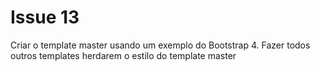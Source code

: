 # Issue 13

Criar o template master usando um exemplo do Bootstrap 4. Fazer todos outros templates herdarem o estilo do template master


